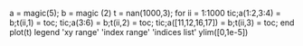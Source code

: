 a = magic(5);
b = magic (2)
t = nan(1000,3);
for ii = 1:1000
tic;a(1:2,3:4) = b;t(ii,1) = toc;
tic;a(3:6) = b;t(ii,2) = toc;
tic;a([11,12,16,17]) = b;t(ii,3) = toc;
end
plot(t)
legend 'xy range' 'index range' 'indices list'
ylim([0,1e-5])